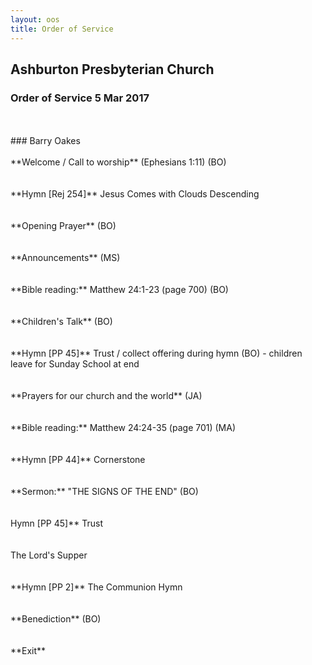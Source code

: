 ```yaml
---
layout: oos
title: Order of Service
---
```

## Ashburton Presbyterian Church

### Order of Service 5 Mar 2017
<br>
<br>
### Barry Oakes

<br>
<br>
**Welcome / Call to worship**  (Ephesians 1:11) (BO)
<br>
<br>
<br>
**Hymn [Rej 254]** Jesus Comes with Clouds Descending
<br>
<br>
<br>
**Opening Prayer** (BO)
<br>
<br>
<br>
**Announcements** (MS) 
<br>
<br>
<br>
**Bible reading:** Matthew 24:1-23 (page 700) (BO)
<br>
<br>
<br>
**Children's Talk** (BO)
<br>
<br>
<br>
**Hymn [PP 45]** Trust / collect offering during hymn  (BO) - children leave for Sunday School at end
<br>
<br>
<br>
**Prayers for our church and the world** (JA)
<br>
<br>
<br>
**Bible reading:** Matthew 24:24-35 (page 701)  (MA)
<br>
<br>
<br>
**Hymn [PP 44]** Cornerstone
<br>
<br>
<br>
**Sermon:** "THE SIGNS OF THE END"  (BO) 
<br>
<br>
<br>
Hymn [PP 45]** Trust
<br>
<br>
<br>
The Lord's Supper
<br>
<br>
<br>
**Hymn [PP 2]** The Communion Hymn
<br>
<br>
<br>
**Benediction** (BO)
<br>
<br>
<br>
**Exit**


